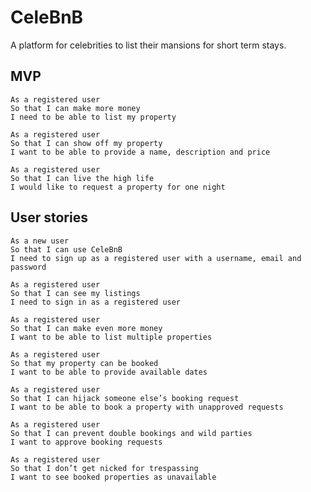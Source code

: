 # CeleBnB

A platform for celebrities to list their mansions for short term stays.

## MVP

```
As a registered user 
So that I can make more money 
I need to be able to list my property 
```

```
As a registered user
So that I can show off my property
I want to be able to provide a name, description and price
```

```
As a registered user
So that I can live the high life
I would like to request a property for one night
```


## User stories

```
As a new user
So that I can use CeleBnB
I need to sign up as a registered user with a username, email and password
```

```
As a registered user
So that I can see my listings
I need to sign in as a registered user
```

```
As a registered user 
So that I can make even more money 
I want to be able to list multiple properties
```

```
As a registered user
So that my property can be booked
I want to be able to provide available dates
```

```
As a registered user
So that I can hijack someone else’s booking request
I want to be able to book a property with unapproved requests
```

```
As a registered user
So that I can prevent double bookings and wild parties
I want to approve booking requests
```

```
As a registered user
So that I don’t get nicked for trespassing 
I want to see booked properties as unavailable
```